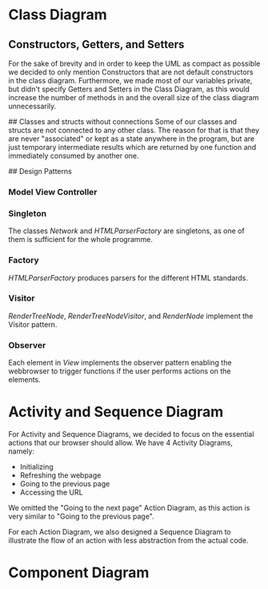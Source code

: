 # Class Diagram

## Constructors, Getters, and Setters
For the sake of brevity and in order to keep the UML as compact as possible we decided to only mention Constructors that are not default constructors in the class diagram. Furthermore, we made most of our variables private, but didn't specify Getters and Setters in the Class Diagram, as this would increase the number of methods in and the overall size of the class diagram unnecessarily.

## Classes and structs without connections
Some of our classes and structs are not connected to any other class. The reason for that is that they are never "associated" or kept as a state anywhere in the program, but are just temporary intermediate results which are returned by one function and immediately consumed by another one.

## Design Patterns
### Model View Controller

### Singleton
The classes _Network_ and _HTMLParserFactory_ are singletons, as one of them is sufficient for the whole programme.

### Factory
_HTMLParserFactory_ produces parsers for the different HTML standards.

### Visitor
_RenderTreeNode_, _RenderTreeNodeVisitor_, and _RenderNode<HTML tags>_ implement the Visitor pattern.

### Observer
Each element in _View_ implements the observer pattern enabling the webbrowser to trigger functions if the user performs actions on the elements.


# Activity and Sequence Diagram
For Activity and Sequence Diagrams, we decided to focus on the essential actions that our browser should allow. We have 4 Activity Diagrams, namely:
- Initializing
- Refreshing the webpage
- Going to the previous page
- Accessing the URL

We omitted the "Going to the next page" Action Diagram, as this action is very similar to "Going to the previous page".

For each Action Diagram, we also designed a Sequence Diagram to illustrate the flow of an action with less abstraction from the actual code.

# Component Diagram





